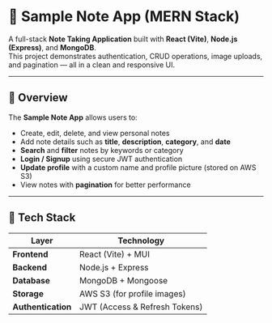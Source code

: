 # 📝 Sample Note App (MERN Stack)

A full-stack **Note Taking Application** built with **React (Vite)**, **Node.js (Express)**, and **MongoDB**.  
This project demonstrates authentication, CRUD operations, image uploads, and pagination — all in a clean and responsive UI.

---

## 🚀 Overview

The **Sample Note App** allows users to:

- Create, edit, delete, and view personal notes
- Add note details such as **title**, **description**, **category**, and **date**
- **Search** and **filter** notes by keywords or category
- **Login / Signup** using secure JWT authentication
- **Update profile** with a custom name and profile picture (stored on AWS S3)
- View notes with **pagination** for better performance

---

## 🧱 Tech Stack

| Layer              | Technology                    |
| ------------------ | ----------------------------- |
| **Frontend**       | React (Vite) + MUI            |
| **Backend**        | Node.js + Express             |
| **Database**       | MongoDB + Mongoose            |
| **Storage**        | AWS S3 (for profile images)   |
| **Authentication** | JWT (Access & Refresh Tokens) |
